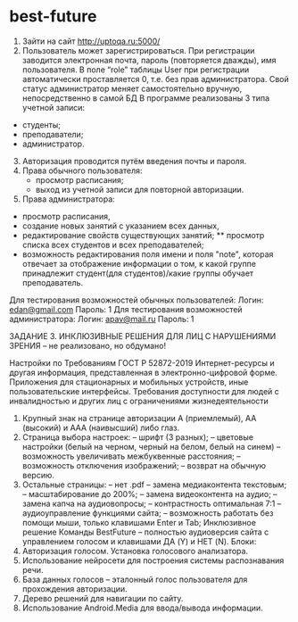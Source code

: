# best-future

1.	Зайти на сайт http://uptoqa.ru:5000/
2.	Пользователь может зарегистрироваться. При регистрации заводится электронная почта, пароль (повторяется дважды), имя пользователя. В поле “role” таблицы User при регистрации автоматически проставляется 0, т.е. без прав администратора. Свой статус администратор меняет самостоятельно вручную, непосредственно в самой БД 
В программе реализованы 3 типа учетной записи:
* студенты;
* преподаватели;
* администратор. 
3.	Авторизация проводится путём введения почты и пароля. 
4.	Права обычного пользователя:
     * просмотр расписания;
     * выход из учетной записи для повторной авторизации.
5.	Права администратора:
* просмотр расписания,
* создание новых занятий с указанием всех данных,
* редактирование свойств существующих занятий;
** просмотр списка всех студентов и всех преподавателей;
* возможность редактирования поля имени и поля "note", которая отвечает за отображение информации о том, к какой группе принадлежит студент(для студентов)/какие группы обучает преподаватель.
	
Для тестирования возможностей обычных пользователей:
	Логин: edan@gmail.com
	Пароль: 1
Для тестирования возможностей администратора:
	Логин: apav@mail.ru
	Пароль: 1 







ЗАДАНИЕ 3. ИНКЛЮЗИВНЫЕ РЕШЕНИЯ ДЛЯ ЛИЦ С НАРУШЕНИЯМИ ЗРЕНИЯ – не реализовано, но обдумано!

Настройки по Требованиям ГОСТ Р 52872-2019
Интернет-ресурсы и другая информация, представленная в электронно-цифровой форме.
Приложения для стационарных и мобильных устройств, иные пользовательские интерфейсы.
Требования доступности для людей с инвалидностью и других лиц с ограничениями жизнедеятельности
1.	Крупный знак на странице авторизации A (приемлемый), AA (высокий) и AAA (наивысший) либо глаз.
2.	Страница выбора настроек:
– шрифт (3 разных);
– цветовые настройки (белый на черном, черный на белом, белый на синем)
– возможность увеличивать межбуквенные расстояния;
– возможность отключения изображений;
– возврат на обычную версию.
3.	Остальные страницы:
– нет .pdf
– замена медиаконтента текстовым;
– масштабирование до 200%;
– замена видеоконтента на аудио;
– замена капча на аудиовопросы;
– контрастность оптимальная 7:1
– аудиоуправление функциями сайта;
– возможность работать без помощи мыши, только клавишами Enter и Tab;
Инклюзивное решение Команды BestFuture – полностью аудиоверсия сайта с управлением голосом и клавишами ДА (Y) и НЕТ (N).
Блоки:
1.	Авторизация голосом. Установка голосового анализатора.
2.	 Использование нейросети для построения системы распознавания речи.
3.	База данных голосов – эталонный голос пользователя для прохождения авторизации. 
4.	Дерево решений для навигации по сайту.
5.	Использование Android.Media для ввода/вывода информации.
